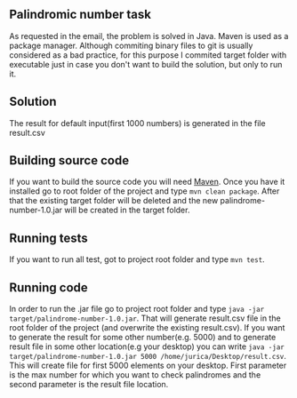 ## Palindromic number task 

As requested in the email, the problem is solved in Java. Maven is used as a package manager. Although commiting binary files to git is usually considered as a bad practice, for this purpose I commited target folder with executable just in case you don't want to build the solution, but only to run it.

## Solution

The result for default input(first 1000 numbers) is generated in the file result.csv 

## Building source code

If you want to build the source code you will need [Maven](https://maven.apache.org/). Once you have it installed go to root folder of the project and type `mvn clean package`. After that the existing target folder will be deleted and the new palindrome-number-1.0.jar will be created in the target folder.

## Running tests
If you want to run all test, got to project root folder and type `mvn test`.

## Running code
In order to run the .jar file go to project root folder and type `java -jar target/palindrome-number-1.0.jar`. That will generate result.csv file in the root folder of the project (and overwrite the existing result.csv). If you want to generate the result for some other number(e.g. 5000) and to generate result file in some other location(e.g your desktop) you can write  `java -jar target/palindrome-number-1.0.jar 5000 /home/jurica/Desktop/result.csv`. This will create file for first 5000 elements on your desktop. First parameter is the max number for which you want to check palindromes and the second parameter is the result file location.